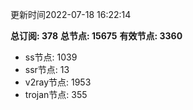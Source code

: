 更新时间2022-07-18 16:22:14

**总订阅: 378**
**总节点: 15675**
**有效节点: 3360**
- ss节点: 1039
- ssr节点: 13
- v2ray节点: 1953
- trojan节点: 355
